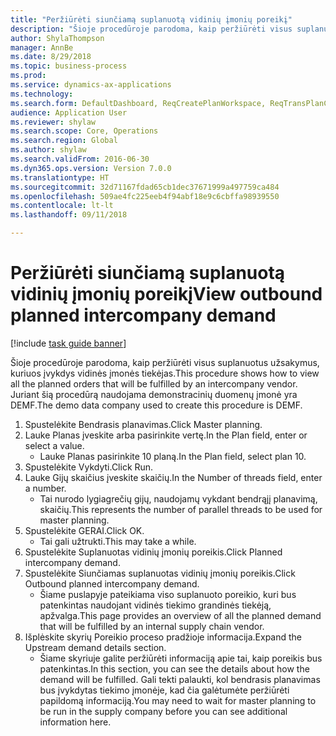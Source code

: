 ```yaml
--- 
title: "Peržiūrėti siunčiamą suplanuotą vidinių įmonių poreikį"
description: "Šioje procedūroje parodoma, kaip peržiūrėti visus suplanuotus užsakymus, kuriuos įvykdys vidinės įmonės tiekėjas."
author: ShylaThompson
manager: AnnBe
ms.date: 8/29/2018
ms.topic: business-process
ms.prod: 
ms.service: dynamics-ax-applications
ms.technology: 
ms.search.form: DefaultDashboard, ReqCreatePlanWorkspace, ReqTransPlanCard, ReqOutboundIntercompanyDemand
audience: Application User
ms.reviewer: shylaw
ms.search.scope: Core, Operations
ms.search.region: Global
ms.author: shylaw
ms.search.validFrom: 2016-06-30
ms.dyn365.ops.version: Version 7.0.0
ms.translationtype: HT
ms.sourcegitcommit: 32d71167fdad65cb1dec37671999a497759ca484
ms.openlocfilehash: 509ae4fc225eeb4f94abf18e9c6cbffa98939550
ms.contentlocale: lt-lt
ms.lasthandoff: 09/11/2018

---
```

# <a name="view-outbound-planned-intercompany-demand"></a><span data-ttu-id="bd927-103">Peržiūrėti siunčiamą suplanuotą vidinių įmonių poreikį</span><span class="sxs-lookup"><span data-stu-id="bd927-103">View outbound planned intercompany demand</span></span>

[!include [task guide banner](../../includes/task-guide-banner.md)]

<span data-ttu-id="bd927-104">Šioje procedūroje parodoma, kaip peržiūrėti visus suplanuotus užsakymus, kuriuos įvykdys vidinės įmonės tiekėjas.</span><span class="sxs-lookup"><span data-stu-id="bd927-104">This procedure shows how to view all the planned orders that will be fulfilled by an intercompany vendor.</span></span> <span data-ttu-id="bd927-105">Juriant šią procedūrą naudojama demonstracinių duomenų įmonė yra DEMF.</span><span class="sxs-lookup"><span data-stu-id="bd927-105">The demo data company used to create this procedure is DEMF.</span></span>

1. <span data-ttu-id="bd927-106">Spustelėkite Bendrasis planavimas.</span><span class="sxs-lookup"><span data-stu-id="bd927-106">Click Master planning.</span></span>
2. <span data-ttu-id="bd927-107">Lauke Planas įveskite arba pasirinkite vertę.</span><span class="sxs-lookup"><span data-stu-id="bd927-107">In the Plan field, enter or select a value.</span></span>
    * <span data-ttu-id="bd927-108">Lauke Planas pasirinkite 10 planą.</span><span class="sxs-lookup"><span data-stu-id="bd927-108">In the Plan field, select plan 10.</span></span>  
3. <span data-ttu-id="bd927-109">Spustelėkite Vykdyti.</span><span class="sxs-lookup"><span data-stu-id="bd927-109">Click Run.</span></span>
4. <span data-ttu-id="bd927-110">Lauke Gijų skaičius įveskite skaičių.</span><span class="sxs-lookup"><span data-stu-id="bd927-110">In the Number of threads field, enter a number.</span></span>
    * <span data-ttu-id="bd927-111">Tai nurodo lygiagrečių gijų, naudojamų vykdant bendrąjį planavimą, skaičių.</span><span class="sxs-lookup"><span data-stu-id="bd927-111">This represents the number of parallel threads to be used for master planning.</span></span>  
5. <span data-ttu-id="bd927-112">Spustelėkite GERAI.</span><span class="sxs-lookup"><span data-stu-id="bd927-112">Click OK.</span></span>
    * <span data-ttu-id="bd927-113">Tai gali užtrukti.</span><span class="sxs-lookup"><span data-stu-id="bd927-113">This may take a while.</span></span>  
6. <span data-ttu-id="bd927-114">Spustelėkite Suplanuotas vidinių įmonių poreikis.</span><span class="sxs-lookup"><span data-stu-id="bd927-114">Click Planned intercompany demand.</span></span>
7. <span data-ttu-id="bd927-115">Spustelėkite Siunčiamas suplanuotas vidinių įmonių poreikis.</span><span class="sxs-lookup"><span data-stu-id="bd927-115">Click Outbound planned intercompany demand.</span></span>
    * <span data-ttu-id="bd927-116">Šiame puslapyje pateikiama viso suplanuoto poreikio, kuri bus patenkintas naudojant vidinės tiekimo grandinės tiekėją, apžvalga.</span><span class="sxs-lookup"><span data-stu-id="bd927-116">This page provides an overview of all the planned demand that will be fulfilled by an internal supply chain vendor.</span></span>  
8. <span data-ttu-id="bd927-117">Išplėskite skyrių Poreikio proceso pradžioje informacija.</span><span class="sxs-lookup"><span data-stu-id="bd927-117">Expand the Upstream demand details section.</span></span>
    * <span data-ttu-id="bd927-118">Šiame skyriuje galite peržiūrėti informaciją apie tai, kaip poreikis bus patenkintas.</span><span class="sxs-lookup"><span data-stu-id="bd927-118">In this section, you can see the details about how the demand will be fulfilled.</span></span> <span data-ttu-id="bd927-119">Gali tekti palaukti, kol bendrasis planavimas bus įvykdytas tiekimo įmonėje, kad čia galėtumėte peržiūrėti papildomą informaciją.</span><span class="sxs-lookup"><span data-stu-id="bd927-119">You may need to wait for master planning to be run in the supply company before you can see additional information here.</span></span>  


